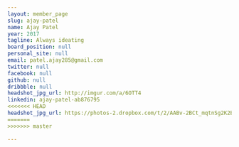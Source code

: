 ```yaml
---
layout: member_page
slug: ajay-patel
name: Ajay Patel
year: 2017
tagline: Always ideating
board_position: null
personal_site: null
email: patel.ajay285@gmail.com
twitter: null
facebook: null
github: null
dribbble: null
headshot_jpg_url: http://imgur.com/a/6OTT4
linkedin: ajay-patel-ab876795
<<<<<<< HEAD
headshot_jpg_url: https://photos-2.dropbox.com/t/2/AABv-2BCt_mqtnSg2K2BjKHKlX8gu_2YjKW7ZSN573_rNw/12/30239127/jpeg/32x32/3/1479722400/0/2/headshot_small_filesize.jpg/EJuo5BYYmuYoIAIoAg/fGfYyuCZcW6FGXjxKv90ArW5SFVPrW19hRbY28z3brM?size_mode=3&dl=0&size=2048x1536
=======
>>>>>>> master

---
```


